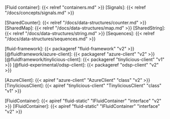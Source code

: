 <!-- Links -->

<!-- Concepts -->

[Fluid container]: {{< relref "containers.md" >}}
[Signals]: {{< relref "/docs/concepts/signals.md" >}}

<!-- Distributed Data Structures -->

[SharedCounter]: {{< relref "/docs/data-structures/counter.md" >}}
[SharedMap]: {{< relref "/docs/data-structures/map.md" >}}
[SharedString]: {{< relref "/docs/data-structures/string.md" >}}
[Sequences]: {{< relref "/docs/data-structures/sequences.md" >}}

<!-- API links -->

[fluid-framework]: {{< packageref "fluid-framework" "v2" >}}
[@fluidframework/azure-client]: {{< packageref "azure-client" "v2" >}}
[@fluidframework/tinylicious-client]: {{< packageref "tinylicious-client" "v1" >}}
[@fluid-experimental/odsp-client]: {{< packageref "odsp-client" "v2" >}}

[AzureClient]: {{< apiref "azure-client" "AzureClient" "class" "v2" >}}
[TinyliciousClient]: {{< apiref "tinylicious-client" "TinyliciousClient" "class" "v1" >}}

[FluidContainer]: {{< apiref "fluid-static" "IFluidContainer" "interface" "v2" >}}
[IFluidContainer]: {{< apiref "fluid-static" "IFluidContainer" "interface" "v2" >}}
